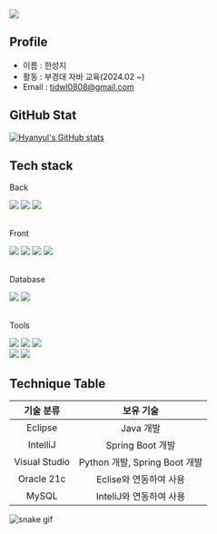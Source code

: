<img src="https://capsule-render.vercel.app/api?type=waving&height=300&color=gradient&text=Welcome%20to%20Hyanyul's%20GitHub👏&section=header&reversal=true&fontSize=40&fontAlign=50&fontAlignY=48&animation=twinkling&rotate=0"/>

## Profile
- 이름 : 한성지
- 활동 : 부경대 자바 교육(2024.02 &#126;)
- Email : tjdwl0808@gmail.com

## GitHub Stat
[![Hyanyul's GitHub stats](https://github-readme-stats.vercel.app/api?username=Hyanyul&include_all_commits=true&theme=tokyonight&hide_border=true&count_private=true)](https://github.com/hyanyul/github-readme-stats)
<!--<img src="https://github-readme-stats.vercel.app/api/top-langs/?username=hyanyul&theme=tokyonight&layout=compact"/>-->

## Tech stack
<div align=left>

<div>
  <p>Back</p>
  <img src="https://img.shields.io/badge/Java-007396?style=flt&logo=Conda-Forge&logoColor=white" />
  <img src="https://img.shields.io/badge/SpringBoot-6DB33F?style=flat&logo=springboot&logoColor=white">
  <img src="https://img.shields.io/badge/Python-3776AB?style=flat&logo=Python&logoColor=white" />
</div>

<br>

<div>
<p>Front</p>
  <img src="https://img.shields.io/badge/HTML5-E34F26?style=flat&logo=HTML5&logoColor=white" />
  <img src="https://img.shields.io/badge/CSS3-1572B6?style=flat&logo=CSS3&logoColor=white" />
  <img src="https://img.shields.io/badge/javascript-F7DF1E?style=flat&logo=javascript&logoColor=black"> 
  <img src="https://img.shields.io/badge/jquery-0769AD?style=flat&logo=jquery&logoColor=white">
</div>

<br>

<div>
<p>Database</p>
  <img src="https://img.shields.io/badge/Oracle-F80000?style=flat&logo=oracle&logoColor=white"> 
  <img src="https://img.shields.io/badge/MySQL-4479A1?style=flate&logo=mysql&logoColor=white">
</div>

<br>

<div>
  <p> Tools </p>
  <img src="https://img.shields.io/badge/IntelliJ%20IDEA-000000?style=flat&logo=intellijidea&logoColor=white" />
  <img src="https://img.shields.io/badge/Eclipse%20IDE-2C2255?style=flat&logo=EclipseIDE&logoColor=white" />
  <img src="https://img.shields.io/badge/Visual%20Studio%20Code-007ACC?style=flat&logo=VisualStudioCode&logoColor=white" />
<br>
  <img src="https://img.shields.io/badge/GitHub-181717?style=flat&logo=GitHub&logoColor=white" />
  <img src="https://img.shields.io/badge/Git-F05032?style=flat&logo=Git&logoColor=white" />
</div>


</div>

## Technique Table
| 기술 분류 | 보유 기술 |
|:---:|:---:|
|Eclipse|Java 개발|
|IntelliJ|Spring Boot 개발|
|Visual Studio|Python 개발, Spring Boot 개발|
|Oracle 21c|Eclise와 연동하여 사용|
|MySQL|InteliJ와 연동하여 사용|

![snake gif](https://github.com/hyanyul/hyanyul/blob/output/github-contribution-grid-snake.svg)
